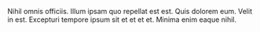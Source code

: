 Nihil omnis officiis. Illum ipsam quo repellat est est. Quis dolorem eum. Velit in est. Excepturi tempore ipsum sit et et et et. Minima enim eaque nihil.